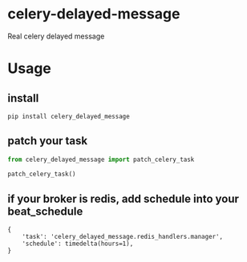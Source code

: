 # celery-delayed-message
Real celery delayed message 

# Usage
## install
```shell
pip install celery_delayed_message
```
## patch your task
```python
from celery_delayed_message import patch_celery_task

patch_celery_task()
```
## if your broker is redis, add schedule into your beat_schedule
```
{
    'task': 'celery_delayed_message.redis_handlers.manager',
    'schedule': timedelta(hours=1),
}
```
